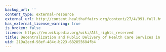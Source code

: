 ```yaml
---
backup_url: ''
content_type: external-resource
external_url: http://content.healthaffairs.org/content/27/4/991.full.html
has_external_license_warning: true
is_broken: false
license: https://en.wikipedia.org/wiki/All_rights_reserved
title: Decentralization and Public Delivery of Health Care Services in India
uid: 219a2ecd-98ef-484c-b223-682855684fb4
---
```

